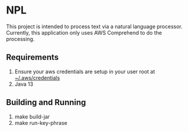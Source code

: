 # NPL

This project is intended to process text via a natural language processor. 
Currently, this application only uses AWS Comprehend to do the processing.

## Requirements
1. Ensure your aws credentials are setup in your user root at [~/.aws/credentials](https://docs.aws.amazon.com/cli/latest/userguide/cli-configure-files.html)
2. Java 13

## Building and Running
1. make build-jar
2. make run-key-phrase
